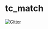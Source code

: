 # tc_match

[![Gitter](https://badges.gitter.im/lightningljl/tc_match.svg)](https://gitter.im/lightningljl/tc_match?utm_source=badge&utm_medium=badge&utm_campaign=pr-badge&utm_content=badge)